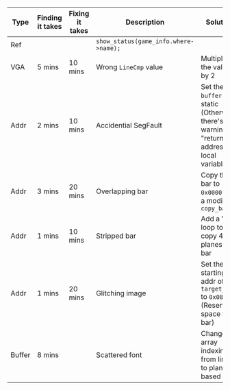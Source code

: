 | Type | Finding it takes | Fixing it takes | Description | Solution |
| ---- | ---------------- | --------------- | ----------- | -------- |
| Ref | | | `show_status(game_info.where->name);` | |
| VGA | 5 mins | 10 mins | Wrong `LineCmp` value | Multiply the value by 2 |
| Addr | 2 mins | 10 mins | Accidential SegFault | Set the bar `buffer` as static (Otherwise, there's a<br>warning of "returning address of local variable")
| Addr | 3 mins | 20 mins | Overlapping bar | Copy the bar to `0x0000` with a modified `copy_bar` |
| Addr | 1 mins | 10 mins | Stripped bar | Add a "for" loop to copy 4 planes of bar |
| Addr | 1 mins | 20 mins | Glitching image | Set the starting addr of `target_img` to `0x0800`<br>(Reserve space for bar) |
| Buffer | 8 mins | | Scattered font | Change array indexing from linear to plane-based |